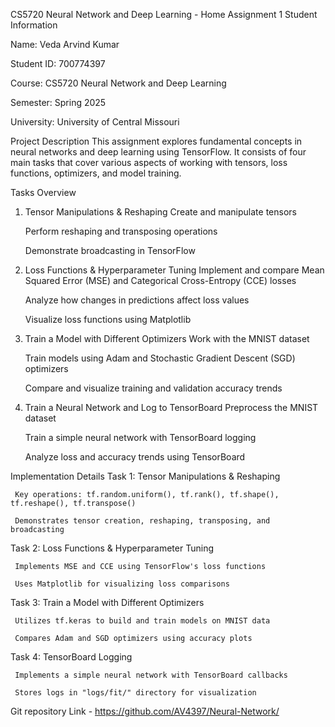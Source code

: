 CS5720 Neural Network and Deep Learning - Home Assignment 1
Student Information

Name: Veda Arvind Kumar

Student ID: 700774397

Course: CS5720 Neural Network and Deep Learning

Semester: Spring 2025

University: University of Central Missouri

Project Description
This assignment explores fundamental concepts in neural networks and deep learning using TensorFlow. It consists of four main tasks that cover various aspects of working with tensors, loss functions, optimizers, and model training.

Tasks Overview
1. Tensor Manipulations & Reshaping
   Create and manipulate tensors

   Perform reshaping and transposing operations

   Demonstrate broadcasting in TensorFlow

2. Loss Functions & Hyperparameter Tuning
   Implement and compare Mean Squared Error (MSE) and Categorical Cross-Entropy (CCE) losses

   Analyze how changes in predictions affect loss values

   Visualize loss functions using Matplotlib

3. Train a Model with Different Optimizers
   Work with the MNIST dataset

   Train models using Adam and Stochastic Gradient Descent (SGD) optimizers

   Compare and visualize training and validation accuracy trends

4. Train a Neural Network and Log to TensorBoard
   Preprocess the MNIST dataset

   Train a simple neural network with TensorBoard logging

   Analyze loss and accuracy trends using TensorBoard

Implementation Details
Task 1: Tensor Manipulations & Reshaping

     Key operations: tf.random.uniform(), tf.rank(), tf.shape(), tf.reshape(), tf.transpose()

     Demonstrates tensor creation, reshaping, transposing, and broadcasting

Task 2: Loss Functions & Hyperparameter Tuning

     Implements MSE and CCE using TensorFlow's loss functions

     Uses Matplotlib for visualizing loss comparisons

Task 3: Train a Model with Different Optimizers

     Utilizes tf.keras to build and train models on MNIST data

     Compares Adam and SGD optimizers using accuracy plots

Task 4: TensorBoard Logging

     Implements a simple neural network with TensorBoard callbacks

     Stores logs in "logs/fit/" directory for visualization


Git repository Link - https://github.com/AV4397/Neural-Network/
